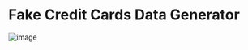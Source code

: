 # Fake Credit Cards Data Generator
![image](https://github.com/silvermete0r/fake-credit-cards-data-generator/assets/108217670/c9348eae-d133-4948-9140-450bccd6f00f)

